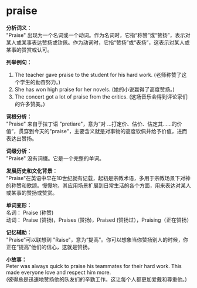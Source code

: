 # praise

**分析词义：**  
"Praise" 出现为一个名词或一个动词。作为名词时，它指“称赞”或“赞扬”，表示对某人或某事表达赞扬或钦佩。作为动词时，它指“赞扬”或“表扬”，这表示对某人或某事的赞赏或认可。

  

**列举例句：**

  

1.  The teacher gave praise to the student for his hard work. (老师称赞了这个学生的勤奋努力。)
2.  She has won high praise for her novels. (她的小说赢得了高度赞扬。)
3.  The concert got a lot of praise from the critics. (这场音乐会得到评论家们的许多赞美。)

  

**词根分析：**  
"Praise" 来自于拉丁语 "pretiare"，意为“对 ...打定价、估价、估定其……的价值”，贯穿到今天的"praise"，主要含义就是对事物的高度钦佩并给予价值，进而表达出赞扬。

  

**词缀分析：**  
"Praise" 没有词缀。它是一个完整的单词。

  

**发展历史和文化背景：**  
"Praise"在英语中早在10世纪就有记载，起初是宗教术语，多用于宗教场景下对神的称赞和歌颂。慢慢地，其应用场景扩展到日常生活的各个方面，用来表达对某人或某事的赞扬或赞赏。

  

**单词变形：**  
名词： Praise (称赞)  
动词： Praise (赞扬)，Praises (赞扬)，Praised (赞扬过），Praising（正在赞扬）

  

**记忆辅助：**  
"Praise"可以联想到 "Raise"，意为“提高”。你可以想象当你赞扬别人的时候，你正在“提高”他们的信心，这就是赞扬。

  

**小故事：**  
Peter was always quick to praise his teammates for their hard work. This made everyone love and respect him more.  
(彼得总是迅速地赞扬他的队友们的辛勤工作。这让每个人都更加爱戴和尊重他。)
